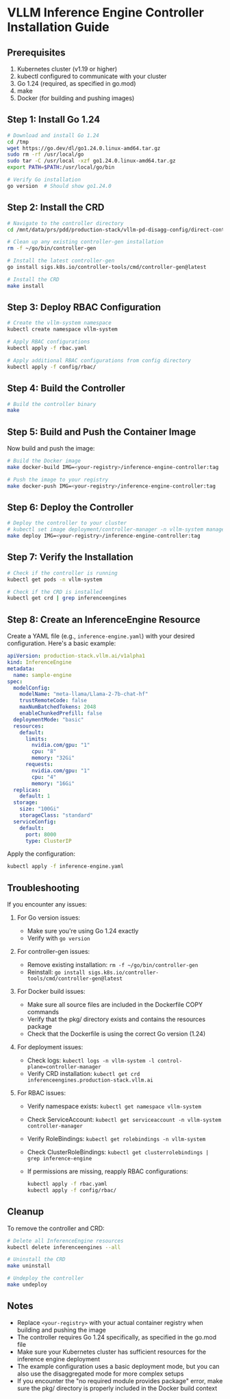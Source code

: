 # VLLM Inference Engine Controller Installation Guide

## Prerequisites

1. Kubernetes cluster (v1.19 or higher)
2. kubectl configured to communicate with your cluster
3. Go 1.24 (required, as specified in go.mod)
4. make
5. Docker (for building and pushing images)

## Step 1: Install Go 1.24

```bash
# Download and install Go 1.24
cd /tmp
wget https://go.dev/dl/go1.24.0.linux-amd64.tar.gz
sudo rm -rf /usr/local/go
sudo tar -C /usr/local -xzf go1.24.0.linux-amd64.tar.gz
export PATH=$PATH:/usr/local/go/bin

# Verify Go installation
go version  # Should show go1.24.0
```

## Step 2: Install the CRD

```bash
# Navigate to the controller directory
cd /mnt/data/prs/pdd/production-stack/vllm-pd-disagg-config/direct-controller

# Clean up any existing controller-gen installation
rm -f ~/go/bin/controller-gen

# Install the latest controller-gen
go install sigs.k8s.io/controller-tools/cmd/controller-gen@latest

# Install the CRD
make install
```

## Step 3: Deploy RBAC Configuration

```bash
# Create the vllm-system namespace
kubectl create namespace vllm-system

# Apply RBAC configurations
kubectl apply -f rbac.yaml

# Apply additional RBAC configurations from config directory
kubectl apply -f config/rbac/
```

## Step 4: Build the Controller

```bash
# Build the controller binary
make
```

## Step 5: Build and Push the Container Image

Now build and push the image:

```bash
# Build the Docker image
make docker-build IMG=<your-registry>/inference-engine-controller:tag

# Push the image to your registry
make docker-push IMG=<your-registry>/inference-engine-controller:tag
```

## Step 6: Deploy the Controller

```bash
# Deploy the controller to your cluster
# kubectl set image deployment/controller-manager -n vllm-system manager=1nfinity/inference-engine-controller:latest
make deploy IMG=<your-registry>/inference-engine-controller:tag
```

## Step 7: Verify the Installation

```bash
# Check if the controller is running
kubectl get pods -n vllm-system

# Check if the CRD is installed
kubectl get crd | grep inferenceengines
```

## Step 8: Create an InferenceEngine Resource

Create a YAML file (e.g., `inference-engine.yaml`) with your desired configuration. Here's a basic example:

```yaml
apiVersion: production-stack.vllm.ai/v1alpha1
kind: InferenceEngine
metadata:
  name: sample-engine
spec:
  modelConfig:
    modelName: "meta-llama/Llama-2-7b-chat-hf"
    trustRemoteCode: false
    maxNumBatchedTokens: 2048
    enableChunkedPrefill: false
  deploymentMode: "basic"
  resources:
    default:
      limits:
        nvidia.com/gpu: "1"
        cpu: "8"
        memory: "32Gi"
      requests:
        nvidia.com/gpu: "1"
        cpu: "4"
        memory: "16Gi"
  replicas:
    default: 1
  storage:
    size: "100Gi"
    storageClass: "standard"
  serviceConfig:
    default:
      port: 8000
      type: ClusterIP
```

Apply the configuration:

```bash
kubectl apply -f inference-engine.yaml
```

## Troubleshooting

If you encounter any issues:

1. For Go version issues:
   - Make sure you're using Go 1.24 exactly
   - Verify with `go version`

2. For controller-gen issues:
   - Remove existing installation: `rm -f ~/go/bin/controller-gen`
   - Reinstall: `go install sigs.k8s.io/controller-tools/cmd/controller-gen@latest`

3. For Docker build issues:
   - Make sure all source files are included in the Dockerfile COPY commands
   - Verify that the pkg/ directory exists and contains the resources package
   - Check that the Dockerfile is using the correct Go version (1.24)

4. For deployment issues:
   - Check logs: `kubectl logs -n vllm-system -l control-plane=controller-manager`
   - Verify CRD installation: `kubectl get crd inferenceengines.production-stack.vllm.ai`

5. For RBAC issues:
   - Verify namespace exists: `kubectl get namespace vllm-system`
   - Check ServiceAccount: `kubectl get serviceaccount -n vllm-system controller-manager`
   - Verify RoleBindings: `kubectl get rolebindings -n vllm-system`
   - Check ClusterRoleBindings: `kubectl get clusterrolebindings | grep inference-engine`
   - If permissions are missing, reapply RBAC configurations:

     ```bash
     kubectl apply -f rbac.yaml
     kubectl apply -f config/rbac/
     ```

## Cleanup

To remove the controller and CRD:

```bash
# Delete all InferenceEngine resources
kubectl delete inferenceengines --all

# Uninstall the CRD
make uninstall

# Undeploy the controller
make undeploy
```

## Notes

- Replace `<your-registry>` with your actual container registry when building and pushing the image
- The controller requires Go 1.24 specifically, as specified in the go.mod file
- Make sure your Kubernetes cluster has sufficient resources for the inference engine deployment
- The example configuration uses a basic deployment mode, but you can also use the disaggregated mode for more complex setups
- If you encounter the "no required module provides package" error, make sure the pkg/ directory is properly included in the Docker build context

